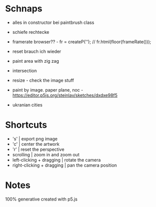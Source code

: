 # Schnaps

* alles in constructor bei paintbrush class
* schiefe rechtecke
* framerate browser?? - fr = createP(''); // fr.html(floor(frameRate()));
* reset brauch ich wieder
* paint area with zig zag
* intersection
* resize - check the image stuff

* paint by image. paper plane, noc - https://editor.p5js.org/steinlav/sketches/dxdxe98f5
* ukranian cities

# Shortcuts
* 's' | export png image
* 'c' | center the artwork
* 'r' | reset the perspective
* scrolling | zoom in and zoom out 
* left-clicking + dragging | rotate the camera
* right-clicking + dragging | pan the camera position

# Notes
100% generative
created with p5.js